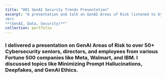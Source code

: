 ```yaml
---
title: "001 GenAI Security Trends Presentation"
excerpt: "A presentation and talk on GenAI Areas of Risk listened to by over 50+ Cybersecurity seniors, directors, and employees **2023**.
<br>
**(GenAI, Data, Security)**"
collection: portfolio
---
```


### I delivered a presentation on GenAI Areas of Risk to over 50+ Cybersecurity seniors, directors, and employees from various Fortune 500 companies like Meta, Walmart, and IBM. I discussed topics like Minimizing Prompt Hallucinations, Deepfakes, and GenAI Ethics.